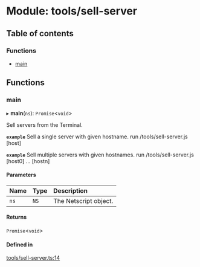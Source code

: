 # Module: tools/sell-server

## Table of contents

### Functions

- [main](../wiki/tools.sell-server#main)

## Functions

### main

▸ **main**(`ns`): `Promise`<`void`\>

Sell servers from the Terminal.

**`example`** Sell a single server with given hostname.
run /tools/sell-server.js [host]

**`example`** Sell multiple servers with given hostnames.
run /tools/sell-server.js [host0] ... [hostn]

#### Parameters

| Name | Type | Description |
| :------ | :------ | :------ |
| `ns` | `NS` | The Netscript object. |

#### Returns

`Promise`<`void`\>

#### Defined in

[tools/sell-server.ts:14](https://github.com/vladzaharia/bitburner/blob/598557b/src/tools/sell-server.ts#L14)
